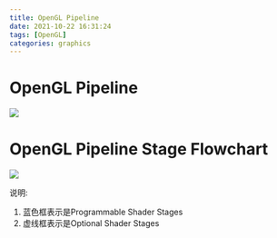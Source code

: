 ```yaml
---
title: OpenGL Pipeline
date: 2021-10-22 16:31:24
tags: [OpenGL]
categories: graphics
---
```


# OpenGL Pipeline

![](../ogl-pipeline/ogl-pipeline.png)

# OpenGL Pipeline Stage Flowchart

![](../ogl-pipeline/RenderingPipeline.png)

说明:

1. 蓝色框表示是Programmable Shader Stages
2. 虚线框表示是Optional Shader Stages

